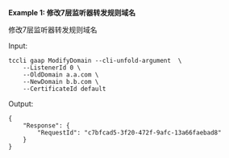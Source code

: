 **Example 1: 修改7层监听器转发规则域名**

修改7层监听器转发规则域名

Input: 

```
tccli gaap ModifyDomain --cli-unfold-argument  \
    --ListenerId 0 \
    --OldDomain a.a.com \
    --NewDomain b.b.com \
    --CertificateId default
```

Output: 
```
{
    "Response": {
        "RequestId": "c7bfcad5-3f20-472f-9afc-13a66faebad8"
    }
}
```

